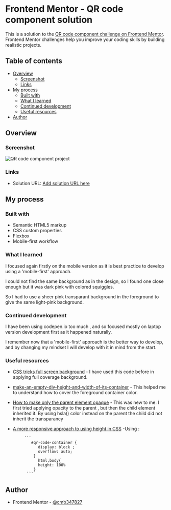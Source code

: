 # Frontend Mentor - QR code component solution

This is a solution to the [QR code component challenge on Frontend Mentor](https://www.frontendmentor.io/challenges/qr-code-component-iux_sIO_H). Frontend Mentor challenges help you improve your coding skills by building realistic projects. 

## Table of contents

- [Overview](#overview)
  - [Screenshot](#screenshot)
  - [Links](#links)
- [My process](#my-process)
  - [Built with](#built-with)
  - [What I learned](#what-i-learned)
  - [Continued development](#continued-development)
  - [Useful resources](#useful-resources)
- [Author](#author)


## Overview

### Screenshot

![QR code component project](https://i.postimg.cc/QChYhcgq/qr-code.png "QR code component project screenshot")

### Links

- Solution URL: [Add solution URL here](https://github.com/cmb347827/github.io)

## My process

### Built with

- Semantic HTML5 markup
- CSS custom properties
- Flexbox
- Mobile-first workflow


### What I learned

I focused again firstly on the mobile version as it is best practice to develop using a 'mobile-first' approach. 

I could not find the same background as in the design, so I found one close enough but it was dark pink with colored squiggles.

So I had to use a sheer pink transparant background in the foreground to give the same light-pink background.



### Continued development

I have been using codepen.io too much , and so focused mostly on laptop version development first as it happened naturally.

I remember now that a 'mobile-first' approach is the better way to develop, and by changing my mindset I will develop with it in mind from the start.

### Useful resources

- [CSS tricks full screen background](https://css-tricks.com/perfect-full-page-background-image/) - I have used this code before in applying full coverage background.
- [make-an-empty-div-height-and-width-of-its-container](https://stackoverflow.com/questions/11301151/make-an-empty-div-height-and-width-of-its-container) - This helped me to understand how to cover the foreground container color.
- [How to make only the parent element opaque](https://stackoverflow.com/questions/10879045/how-to-set-opacity-in-parent-div-and-not-affect-in-child-div) - This was new to me. I first tried applying opacity to the parent , but then the child element inherited it. By using hsla() color instead on the parent the child did not inherit the transparancy
- [A more responsive approach to using height in CSS](https://stackoverflow.com/questions/9537838/div-height-100-and-expands-to-fit-content) -Using :
      
           ```
              #qr-code-container {
                 display: block ; 
                 overflow: auto;
               } 
                 html,body{ 
                 height: 100%
               }
            ```

## Author

- Frontend Mentor - [@cmb347827](https://www.frontendmentor.io/profile/cmb347827)







